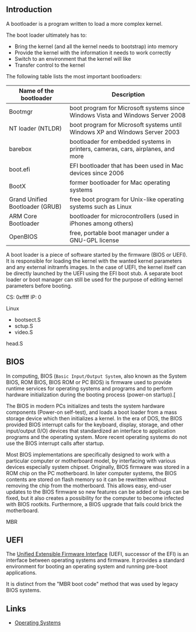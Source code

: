 ## Introduction

A bootloader is a program written to load a more complex kernel.

The boot loader ultimately has to:

- Bring the kernel (and all the kernel needs to bootstrap) into memory
- Provide the kernel with the information it needs to work correctly
- Switch to an environment that the kernel will like
- Transfer control to the kernel



The following table lists the most important bootloaders:


| Name of the bootloader          | Description                                                                     |
| ------------------------------- | ------------------------------------------------------------------------------- |
| Bootmgr                         | boot program for Microsoft systems since Windows Vista and Windows Server 2008  |
| NT loader (NTLDR)               | boot program for Microsoft systems until Windows XP and Windows Server 2003     |
| barebox                         | bootloader for embedded systems in printers, cameras, cars, airplanes, and more |
| boot.efi                        | EFI bootloader that has been used in Mac devices since 2006                     |
| BootX                           | former bootloader for Mac operating systems                                     |
| Grand Unified Bootloader (GRUB) | free boot program for Unix-like operating systems such as Linux                 |
| ARM Core Bootloader             | bootloader for microcontrollers (used in iPhones among others)                  |
| OpenBIOS                        | free, portable boot manager under a GNU-GPL license                             |


A boot loader is a piece of software started by the firmware (BIOS or UEFI). 
It is responsible for loading the kernel with the wanted kernel parameters and any external initramfs images.
In the case of UEFI, the kernel itself can be directly launched by the UEFI using the EFI boot stub. 
A separate boot loader or boot manager can still be used for the purpose of editing kernel parameters before booting.


CS: 0xffff
IP: 0

Linux

- bootsect.S
- sctup.S
- video.S

head.S

## BIOS

In computing, BIOS (`Basic Input/Output System`, also known as the System BIOS, ROM BIOS, BIOS ROM or PC BIOS) 
is firmware used to provide runtime services for operating systems and programs and to perform hardware initialization during the booting process (power-on startup).[


The BIOS in modern PCs initializes and tests the system hardware components (Power-on self-test), 
and loads a boot loader from a mass storage device which then initializes a kernel. 
In the era of DOS, the BIOS provided BIOS interrupt calls for the keyboard, display, storage, 
and other input/output (I/O) devices that standardized an interface to application programs and the operating system. 
More recent operating systems do not use the BIOS interrupt calls after startup.


Most BIOS implementations are specifically designed to work with a particular computer or motherboard model, by interfacing with various devices especially system chipset.
Originally, BIOS firmware was stored in a ROM chip on the PC motherboard. 
In later computer systems, the BIOS contents are stored on flash memory so it can be rewritten without removing the chip from the motherboard.
This allows easy, end-user updates to the BIOS firmware so new features can be added or bugs can be fixed, 
but it also creates a possibility for the computer to become infected with BIOS rootkits. Furthermore, a BIOS upgrade that fails could brick the motherboard.

MBR

## UEFI

The [Unified Extensible Firmware Interface](https://uefi.org/) (UEFI, successor of the EFI) is an interface between operating systems and firmware. 
It provides a standard environment for booting an operating system and running pre-boot applications.


It is distinct from the "MBR boot code" method that was used by legacy BIOS systems.



## Links

- [Operating Systems](/docs/CS/OS/OS.md)

